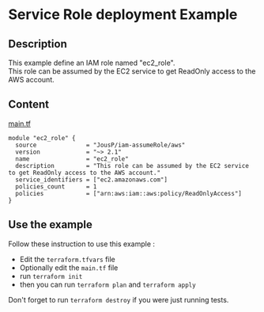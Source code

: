 # Service Role deployment Example
## Description
This example define an IAM role named "ec2_role".  
This role can be assumed by the EC2 service to get ReadOnly access to the AWS account.  

## Content
[main.tf](main.tf)
```
module "ec2_role" {
  source              = "JousP/iam-assumeRole/aws"
  version             = "~> 2.1"
  name                = "ec2_role"
  description         = "This role can be assumed by the EC2 service to get ReadOnly access to the AWS account."
  service_identifiers = ["ec2.amazonaws.com"]
  policies_count      = 1
  policies            = ["arn:aws:iam::aws:policy/ReadOnlyAccess"]
}

```

## Use the example
Follow these instruction to use this example :  
- Edit the `terraform.tfvars` file
- Optionally edit the `main.tf` file
- run `terraform init`
- then you can run `terraform plan` and `terraform apply`

Don't forget to run `terraform destroy` if you were just running tests.